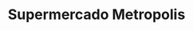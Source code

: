 ---
title: "Supermercado Metropolis"
url: /antonio-narino/supermercado-metropolis/
shop: supermercado
---